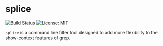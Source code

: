 # splice
[![Build Status](https://travis-ci.org/ashfordneil/splice.svg?branch=master)](https://travis-ci.org/ashfordneil/splice)
[![License: MIT](https://img.shields.io/badge/License-MIT-yellow.svg)](https://opensource.org/licenses/MIT)

`splice` is a command line filter tool designed to add more flexibility to the show-context features of grep.
